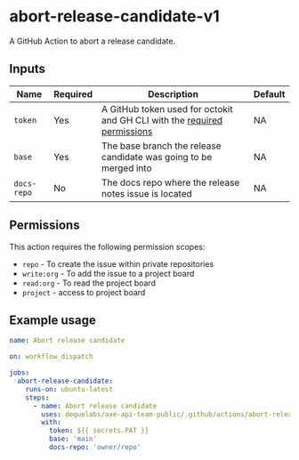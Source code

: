 # abort-release-candidate-v1

A GitHub Action to abort a release candidate.

## Inputs

| Name        | Required | Description                                                                              | Default |
| ----------- | -------- | ---------------------------------------------------------------------------------------- | ------- |
| `token`     | Yes      | A GitHub token used for octokit and GH CLI with the [required permissions](#permissions) | NA      |
| `base`      | Yes      | The base branch the release candidate was going to be merged into                        | NA      |
| `docs-repo` | No       | The docs repo where the release notes issue is located                                   | NA      |

## Permissions

This action requires the following permission scopes:

- `repo` - To create the issue within private repositories
- `write:org` - To add the issue to a project board
- `read:org` - To read the project board
- `project` - access to project board

## Example usage

```yaml
name: Abort release candidate

on: workflow_dispatch

jobs:
  abort-release-candidate:
    runs-on: ubuntu-latest
    steps:
      - name: Abort release candidate
        uses: dequelabs/axe-api-team-public/.github/actions/abort-release-candidate-v1@main
        with:
          token: ${{ secrets.PAT }}
          base: 'main'
          docs-repo: 'owner/repo'
```
